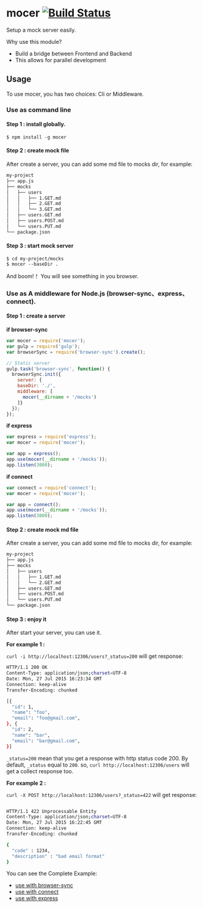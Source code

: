 # mocer [![Build Status](https://travis-ci.org/forsigner/mocer.svg?branch=master)](https://travis-ci.org/forsigner/mocer)
Setup a mock server easily.

Why use this module?
- Build a bridge between Frontend and Backend
- This allows for parallel development

## Usage

To use mocer, you has two choices: Cli or Middleware.

### Use as command line

#### Step 1 : install globally.

```
$ npm install -g mocer
```

#### Step 2 : create mock file
After create a server, you can add some md file to mocks dir, for example:

```bash
my-project
├── app.js
├── mocks
│   ├── users
│   │   ├── 1.GET.md
│   │   ├── 2.GET.md
│   │   └── 3.GET.md
│   ├── users.GET.md
│   ├── users.POST.md
│   └── users.PUT.md
└── package.json
```

#### Step 3 : start mock server

```
$ cd my-project/mocks
$ mocer --baseDir .
```

And boom!！ You will see something in you browser.


###  Use as A middleware for Node.js (browser-sync、express、 connect).

#### Step 1 : create a server
**if browser-sync**

```javascript
var mocer = require('mocer');
var gulp = require('gulp');
var browserSync = require('browser-sync').create();

// Static server
gulp.task('browser-sync', function() {
  browserSync.init({
    server: {
    baseDir: './',
    middleware: [
      mocer(__dirname + '/mocks')
    ]}
  });
});
```

**if express**

```javascript
var express = require('express');
var mocer = require('mocer');

var app = express();
app.use(mocer(__dirname + '/mocks'));
app.listen(3000);
```

**if connect**

```javascript
var connect = require('connect');
var mocer = require('mocer');

var app = connect();
app.use(mocer(__dirname + '/mocks'));
app.listen(3000);
```

#### Step 2 : create mock md file
After create a server, you can add some md file to mocks dir, for example:

```bash
my-project
├── app.js
├── mocks
│   ├── users
│   │   ├── 1.GET.md
│   │   └── 2.GET.md
│   ├── users.GET.md
│   ├── users.POST.md
│   └── users.PUT.md
└── package.json
```

#### Step 3 : enjoy it
After start your server, you can use it.

**For example 1 :**

`curl -i http://localhost:12306/users?_status=200` will get response:

```bash
HTTP/1.1 200 OK
Content-Type: application/json;charset=UTF-8
Date: Mon, 27 Jul 2015 16:23:34 GMT
Connection: keep-alive
Transfer-Encoding: chunked

[{
  "id": 1,
  "name": "foo",
  "email": "foo@gmail.com",
}, {
  "id": 2,
  "name": "bar",
  "email": "bar@gmail.com",
}]
```

`_status=200` mean that you get a response with http status code 200. By default, `_status` equal to `200`. so, `curl http://localhost:12306/users` will get a collect response too.

**For example 2 :**

`curl -X POST http://localhost:12306/users?_status=422` will get response:

```bash

HTTP/1.1 422 Unprocessable Entity
Content-Type: application/json;charset=UTF-8
Date: Mon, 27 Jul 2015 16:22:45 GMT
Connection: keep-alive
Transfer-Encoding: chunked

{
  "code" : 1234,
  "description" : "bad email format"
}
```

You can see the Complete Example:
- [use with browser-sync](https://github.com/forsigner/mocer-with-browser-sync)
- [use with connect](https://github.com/forsigner/mocer-with-connect)
- [use with express](https://github.com/forsigner/mocer-with-express)
